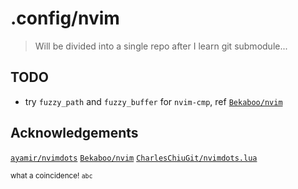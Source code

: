 # .config/nvim

> Will be divided into a single repo after I learn git submodule...

## TODO

- try `fuzzy_path` and `fuzzy_buffer` for `nvim-cmp`, ref [`Bekaboo/nvim`](https://github.com/Bekaboo/nvim)

## Acknowledgements

[`ayamir/nvimdots`](https://github.com/ayamir/nvimdots)
[`Bekaboo/nvim`](https://github.com/Bekaboo/nvim)
[`CharlesChiuGit/nvimdots.lua`](https://github.com/CharlesChiuGit/nvimdots.lua)

<small>what a coincidence! `abc`</small>
